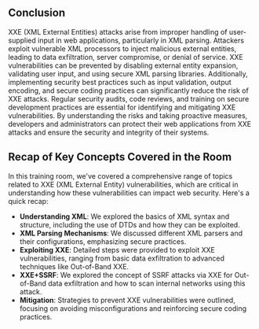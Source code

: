 ## Conclusion

XXE (XML External Entities) attacks arise from improper handling of user-supplied input in web applications, particularly in XML parsing. Attackers exploit vulnerable XML processors to inject malicious external entities, leading to data exfiltration, server compromise, or denial of service. XXE vulnerabilities can be prevented by disabling external entity expansion, validating user input, and using secure XML parsing libraries. Additionally, implementing security best practices such as input validation, output encoding, and secure coding practices can significantly reduce the risk of XXE attacks. Regular security audits, code reviews, and training on secure development practices are essential for identifying and mitigating XXE vulnerabilities. By understanding the risks and taking proactive measures, developers and administrators can protect their web applications from XXE attacks and ensure the security and integrity of their systems.

## Recap of Key Concepts Covered in the Room

In this training room, we've covered a comprehensive range of topics related to XXE (XML External Entity) vulnerabilities, which are critical in understanding how these vulnerabilities can impact web security. Here's a quick recap:

- **Understanding XML**: We explored the basics of XML syntax and structure, including the use of DTDs and how they can be exploited.
- **XML Parsing Mechanisms**: We discussed different XML parsers and their configurations, emphasizing secure practices.
- **Exploiting XXE**: Detailed steps were provided to exploit XXE vulnerabilities, ranging from basic data exfiltration to advanced techniques like Out-of-Band XXE.
- **XXE+SSRF**: We explored the concept of SSRF attacks via XXE for Out-of-Band data exfiltration and how to scan internal networks using this attack.
- **Mitigation**: Strategies to prevent XXE vulnerabilities were outlined, focusing on avoiding misconfigurations and reinforcing secure coding practices.